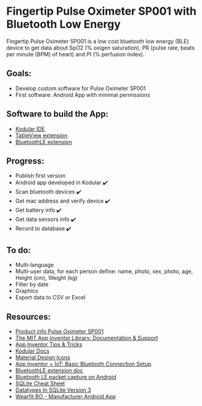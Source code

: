 Fingertip Pulse Oximeter SP001 with Bluetooth Low Energy
========================================================

Fingertip Pulse Oximeter SP001 is a low cost bluetooth low energy (BLE) device to get data about SpO2 (% oxigen saturation), PR (pulse rate, beats per minute (BPM) of heart) and PI (% perfusion index).


Goals:
-----
* Develop custom software for Pulse Oximeter SP001
* First software: Android App with minimal permissions


Software to build the App:
-------------------------
* [Kodular IDE](https://www.kodular.io/)
* [TableView extension](https://community.appybuilder.com/t/tableview-extension-v3/15122)
* [BluetoothLE extension](https://mit-cml.github.io/extensions/)


Progress:
--------
* Publish first version
* Android app developed in Kodular :heavy_check_mark:
* Scan bluetooth devices :heavy_check_mark:
* Get mac address and verify device :heavy_check_mark:
* Get battery info :heavy_check_mark:
* Get data sensors info :heavy_check_mark:
* Record to database :heavy_check_mark:


To do:
-----
* Multi-language
* Multi-user data, for each person define: name, photo, sex, photo, age, Height (cm), Weight (kg)
* Filter by date
* Graphics
* Export data to CSV or Excel


Resources:
---------
* [Product info Pulse Oximeter SP001](http://www.manridy.com/en/product-19070-18734-169757.html)
* [The MIT App Inventor Library: Documentation & Support](https://appinventor.mit.edu/explore/library)
* [App Inventor Tips & Tricks](http://appinventor.mit.edu/explore/tips)
* [Kodular Docs](https://docs.kodular.io/)
* [Material Design Icons](https://materialdesignicons.com/)
* [App Inventor + IoT: Basic Bluetooth Connection Setup](http://iot.appinventor.mit.edu/assets/tutorials/MIT_App_Inventor_Basic_Connection.pdf)
* [BluetoothLE extension doc](http://iot.appinventor.mit.edu/#/bluetoothle/bluetoothleintro)
* [Bluetooth LE packet capture on Android](https://medium.com/propeller-health-tech-blog/bluetooth-le-packet-capture-on-android-a2109439b2a1)
* [SQLite Cheat Sheet](https://www.sqlitetutorial.net/sqlite-cheat-sheet/)
* [Datatypes In SQLite Version 3](https://sqlite.org/datatype3.html)
* [Wearfit BO - Manufacturer Android App](https://play.google.com/store/apps/details?id=com.wakeup.smartspo)
